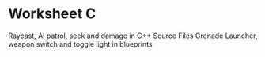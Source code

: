 # Worksheet C

Raycast, AI patrol, seek and damage in C++ Source Files
Grenade Launcher, weapon switch and toggle light in blueprints 
